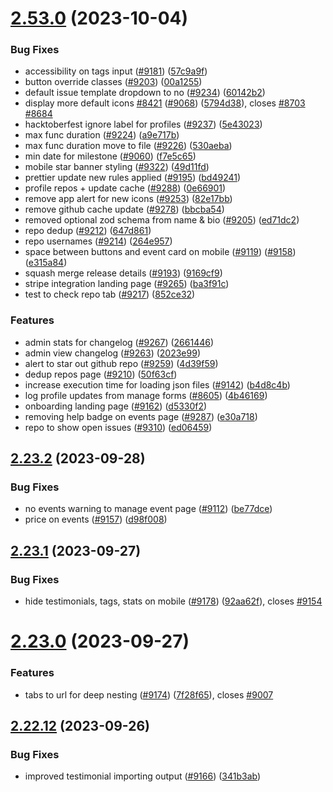 # [2.53.0](https://github.com/EddieHubCommunity/BioDrop/compare/v2.23.2...v2.53.0) (2023-10-04)


### Bug Fixes

* accessibility on tags input ([#9181](https://github.com/EddieHubCommunity/BioDrop/issues/9181)) ([57c9a9f](https://github.com/EddieHubCommunity/BioDrop/commit/57c9a9f38fcb95b3a140a68e2ab789b8185daab6))
* button override classes ([#9203](https://github.com/EddieHubCommunity/BioDrop/issues/9203)) ([00a1255](https://github.com/EddieHubCommunity/BioDrop/commit/00a1255100fb1ba3c95218448878435065fb4a61))
* default issue template dropdown to no ([#9234](https://github.com/EddieHubCommunity/BioDrop/issues/9234)) ([60142b2](https://github.com/EddieHubCommunity/BioDrop/commit/60142b23d0e5ad754bdbeb2b434d9e3447bf47d9))
* display more default icons [#8421](https://github.com/EddieHubCommunity/BioDrop/issues/8421) ([#9068](https://github.com/EddieHubCommunity/BioDrop/issues/9068)) ([5794d38](https://github.com/EddieHubCommunity/BioDrop/commit/5794d38b7aafd75321d932e450e9b289a11f60de)), closes [#8703](https://github.com/EddieHubCommunity/BioDrop/issues/8703) [#8684](https://github.com/EddieHubCommunity/BioDrop/issues/8684)
* hacktoberfest ignore label for profiles ([#9237](https://github.com/EddieHubCommunity/BioDrop/issues/9237)) ([5e43023](https://github.com/EddieHubCommunity/BioDrop/commit/5e430239011f975e733578e7adad1b2911ff0f69))
* max func duration ([#9224](https://github.com/EddieHubCommunity/BioDrop/issues/9224)) ([a9e717b](https://github.com/EddieHubCommunity/BioDrop/commit/a9e717b5707f5ebae1d3cc9b7807ba724d8889a1))
* max func duration move to file ([#9226](https://github.com/EddieHubCommunity/BioDrop/issues/9226)) ([530aeba](https://github.com/EddieHubCommunity/BioDrop/commit/530aeba72ee442d5acb667176f31304fc6cd316d))
* min date for milestone  ([#9060](https://github.com/EddieHubCommunity/BioDrop/issues/9060)) ([f7e5c65](https://github.com/EddieHubCommunity/BioDrop/commit/f7e5c65f934f7a93870cf8d0412688ddc2c85402))
* mobile star banner styling ([#9322](https://github.com/EddieHubCommunity/BioDrop/issues/9322)) ([49d11fd](https://github.com/EddieHubCommunity/BioDrop/commit/49d11fdf7dae0caf88b2b13c3f0167748b655183))
* prettier update new rules applied ([#9195](https://github.com/EddieHubCommunity/BioDrop/issues/9195)) ([bd49241](https://github.com/EddieHubCommunity/BioDrop/commit/bd49241ae571f69af80d0e667d2be3dee6288066))
* profile repos + update cache ([#9288](https://github.com/EddieHubCommunity/BioDrop/issues/9288)) ([0e66901](https://github.com/EddieHubCommunity/BioDrop/commit/0e66901b79e58843a3071d9a2386ef0bfb2de8a9))
* remove app alert for new icons ([#9253](https://github.com/EddieHubCommunity/BioDrop/issues/9253)) ([82e17bb](https://github.com/EddieHubCommunity/BioDrop/commit/82e17bb4d049d1fa42a655814621b88a740ff969))
* remove github cache update ([#9278](https://github.com/EddieHubCommunity/BioDrop/issues/9278)) ([bbcba54](https://github.com/EddieHubCommunity/BioDrop/commit/bbcba5479fae282be866ba417c39a3aa154cb764))
* removed optional zod schema from name & bio ([#9205](https://github.com/EddieHubCommunity/BioDrop/issues/9205)) ([ed71dc2](https://github.com/EddieHubCommunity/BioDrop/commit/ed71dc2feeb0e04e51739cfe908e75cb47c003e9))
* repo dedup ([#9212](https://github.com/EddieHubCommunity/BioDrop/issues/9212)) ([647d861](https://github.com/EddieHubCommunity/BioDrop/commit/647d86100ea71577d35678921f75a376c58ff80f))
* repo usernames ([#9214](https://github.com/EddieHubCommunity/BioDrop/issues/9214)) ([264e957](https://github.com/EddieHubCommunity/BioDrop/commit/264e957508b273b36eb6bce6dd99965480a6f4f2))
* space between buttons and event card on mobile ([#9119](https://github.com/EddieHubCommunity/BioDrop/issues/9119)) ([#9158](https://github.com/EddieHubCommunity/BioDrop/issues/9158)) ([e315a84](https://github.com/EddieHubCommunity/BioDrop/commit/e315a84b617ca7bc3235d73958943666ae2c4fbb))
* squash merge release details ([#9193](https://github.com/EddieHubCommunity/BioDrop/issues/9193)) ([9169cf9](https://github.com/EddieHubCommunity/BioDrop/commit/9169cf97e40c8d477175091c10c8adf6985562de))
* stripe integration landing page ([#9265](https://github.com/EddieHubCommunity/BioDrop/issues/9265)) ([ba3f91c](https://github.com/EddieHubCommunity/BioDrop/commit/ba3f91c3915d8297dcaae754d2f698846777bdfa))
* test to check repo tab ([#9217](https://github.com/EddieHubCommunity/BioDrop/issues/9217)) ([852ce32](https://github.com/EddieHubCommunity/BioDrop/commit/852ce329161ae15408400d9c0330621bdb8cf6ad))


### Features

* admin stats for changelog ([#9267](https://github.com/EddieHubCommunity/BioDrop/issues/9267)) ([2661446](https://github.com/EddieHubCommunity/BioDrop/commit/266144605759eff1d9f1344d658cde11c6a4944b))
* admin view changelog ([#9263](https://github.com/EddieHubCommunity/BioDrop/issues/9263)) ([2023e99](https://github.com/EddieHubCommunity/BioDrop/commit/2023e99667991933b2b69dea3d71d57321f232da))
* alert to star out github repo ([#9259](https://github.com/EddieHubCommunity/BioDrop/issues/9259)) ([4d39f59](https://github.com/EddieHubCommunity/BioDrop/commit/4d39f590e4b390ca856c9fb77355a39f6b393233))
* dedup repos page ([#9210](https://github.com/EddieHubCommunity/BioDrop/issues/9210)) ([50f63cf](https://github.com/EddieHubCommunity/BioDrop/commit/50f63cf51ef49fc501c69e5e420f35c6ba751d35))
* increase execution time for loading json files ([#9142](https://github.com/EddieHubCommunity/BioDrop/issues/9142)) ([b4d8c4b](https://github.com/EddieHubCommunity/BioDrop/commit/b4d8c4b1a97dbaad206ca0b62c286aa4186cf795))
* log profile updates from manage forms ([#8605](https://github.com/EddieHubCommunity/BioDrop/issues/8605)) ([4b46169](https://github.com/EddieHubCommunity/BioDrop/commit/4b4616955fff1ae226b4526320c8f680a1d47a5c))
* onboarding landing page ([#9162](https://github.com/EddieHubCommunity/BioDrop/issues/9162)) ([d5330f2](https://github.com/EddieHubCommunity/BioDrop/commit/d5330f20bb8fc0e035793f6e18a98e3db1588522))
* removing help badge on events page ([#9287](https://github.com/EddieHubCommunity/BioDrop/issues/9287)) ([e30a718](https://github.com/EddieHubCommunity/BioDrop/commit/e30a71838ccbb499c8a44b65e55e2a4654c948c0))
* repo to show open issues ([#9310](https://github.com/EddieHubCommunity/BioDrop/issues/9310)) ([ed06459](https://github.com/EddieHubCommunity/BioDrop/commit/ed0645971e6db651eb4e0c34565643dcc8e7ae8a))



## [2.23.2](https://github.com/EddieHubCommunity/BioDrop/compare/v2.23.1...v2.23.2) (2023-09-28)


### Bug Fixes

* no events warning to manage event page ([#9112](https://github.com/EddieHubCommunity/BioDrop/issues/9112)) ([be77dce](https://github.com/EddieHubCommunity/BioDrop/commit/be77dce74fde33c53f02f8948dd1ccd7aa68b4d2))
* price on events ([#9157](https://github.com/EddieHubCommunity/BioDrop/issues/9157)) ([d98f008](https://github.com/EddieHubCommunity/BioDrop/commit/d98f00861193d6b5caef94983bae1cabcd877468))



## [2.23.1](https://github.com/EddieHubCommunity/BioDrop/compare/v2.23.0...v2.23.1) (2023-09-27)


### Bug Fixes

* hide testimonials, tags, stats on mobile ([#9178](https://github.com/EddieHubCommunity/BioDrop/issues/9178)) ([92aa62f](https://github.com/EddieHubCommunity/BioDrop/commit/92aa62fefa6abd7067bc6978c704a3888db27d14)), closes [#9154](https://github.com/EddieHubCommunity/BioDrop/issues/9154)



# [2.23.0](https://github.com/EddieHubCommunity/BioDrop/compare/v2.22.12...v2.23.0) (2023-09-27)


### Features

* tabs to url for deep nesting ([#9174](https://github.com/EddieHubCommunity/BioDrop/issues/9174)) ([7f28f65](https://github.com/EddieHubCommunity/BioDrop/commit/7f28f65f60b6831eb06a23d65740a32c4d73687a)), closes [#9007](https://github.com/EddieHubCommunity/BioDrop/issues/9007)



## [2.22.12](https://github.com/EddieHubCommunity/BioDrop/compare/v2.22.11...v2.22.12) (2023-09-26)


### Bug Fixes

* improved testimonial importing output ([#9166](https://github.com/EddieHubCommunity/BioDrop/issues/9166)) ([341b3ab](https://github.com/EddieHubCommunity/BioDrop/commit/341b3abf29332c5d21b3c5fb12403ccf8801ad54))



